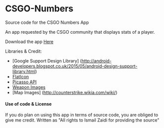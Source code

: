 # CSGO-Numbers
Source code for the CSGO Numbers App

An app requested by the CSGO community that displays stats of a player.


Download the app [Here](https://play.google.com/store/apps/details?id=com.csgo.iz)

Libraries & Credit:

- [Google Support Design Library] (http://android-developers.blogspot.co.uk/2015/05/android-design-support-library.html)
- [FlatIcon](http://www.flaticon.com/)
- [Picasso API](http://square.github.io/picasso/)
- [Weapon Images](http://twowordbird.com/)
- [Map Images] (http://counterstrike.wikia.com/wiki/)


#### Use of code & License 
If you do plan on using this app in terms of source code, you are obliged to give me credit. Written as "All rights to Ismail Zaidi for providing the source"
